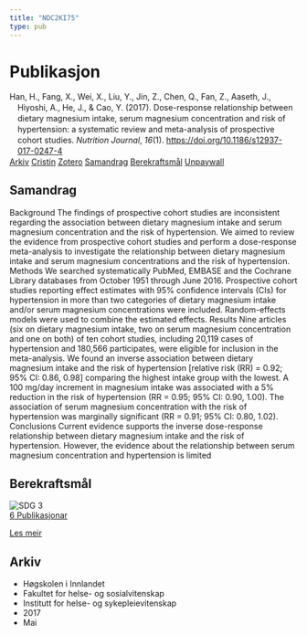 ```yaml
---
title: "NDC2KI75"
type: pub
---
```

<h1>Publikasjon</h1>
<article id="csl-bib-container-NDC2KI75" class="csl-bib-container">
  <div class="csl-bib-body" style="line-height: 1.35; padding-left: 1em; text-indent:-1em;">
  <div class="csl-entry">Han, H., Fang, X., Wei, X., Liu, Y., Jin, Z., Chen, Q., Fan, Z., Aaseth, J., Hiyoshi, A., He, J., &amp; Cao, Y. (2017). Dose-response relationship between dietary magnesium intake, serum magnesium concentration and risk of hypertension: a systematic review and meta-analysis of prospective cohort studies. <i>Nutrition Journal</i>, <i>16</i>(1). <a href="https://doi.org/10.1186/s12937-017-0247-4">https://doi.org/10.1186/s12937-017-0247-4</a></div>
</div>
  <div class="csl-bib-buttons">
    <a href="#taxonomy-article-NDC2KI75" class="csl-bib-button">Arkiv</a>
    <a href="https://app.cristin.no/results/show.jsf?id=1471637" alt="Cristin URL" class="csl-bib-button">Cristin</a>
    <a href="http://zotero.org/groups/5402882/items/NDC2KI75" alt="Zotero URL" class="csl-bib-button">Zotero</a>
    <a href="#abstract-article-NDC2KI75" class="csl-bib-button">Samandrag</a>
    <a href="#sdg-article-NDC2KI75" class="csl-bib-button">Berekraftsmål</a>
    <a href="https://nutritionj.biomedcentral.com/track/pdf/10.1186/s12937-017-0247-4" class="csl-bib-button">Unpaywall</a>
  </div>
  <div id="csl-bib-meta-container-NDC2KI75"></div>
</article>
<div id="csl-bib-meta-NDC2KI75" class="csl-bib-meta">
  <article id="abstract-article-NDC2KI75" class="abstract-article">
    <h1>Samandrag</h1>
    Background The findings of prospective cohort studies are inconsistent regarding the association between dietary magnesium intake and serum magnesium concentration and the risk of hypertension. We aimed to review the evidence from prospective cohort studies and perform a dose-response meta-analysis to investigate the relationship between dietary magnesium intake and serum magnesium concentrations and the risk of hypertension. Methods We searched systematically PubMed, EMBASE and the Cochrane Library databases from October 1951 through June 2016. Prospective cohort studies reporting effect estimates with 95% confidence intervals (CIs) for hypertension in more than two categories of dietary magnesium intake and/or serum magnesium concentrations were included. Random-effects models were used to combine the estimated effects. Results Nine articles (six on dietary magnesium intake, two on serum magnesium concentration and one on both) of ten cohort studies, including 20,119 cases of hypertension and 180,566 participates, were eligible for inclusion in the meta-analysis. We found an inverse association between dietary magnesium intake and the risk of hypertension [relative risk (RR) = 0.92; 95% CI: 0.86, 0.98] comparing the highest intake group with the lowest. A 100 mg/day increment in magnesium intake was associated with a 5% reduction in the risk of hypertension (RR = 0.95; 95% CI: 0.90, 1.00). The association of serum magnesium concentration with the risk of hypertension was marginally significant (RR = 0.91; 95% CI: 0.80, 1.02). Conclusions Current evidence supports the inverse dose-response relationship between dietary magnesium intake and the risk of hypertension. However, the evidence about the relationship between serum magnesium concentration and hypertension is limited
  </article>
  <article id="sdg-article-NDC2KI75" class="sdg-article">
    <h1>Berekraftsmål</h1>
    <div class="sdg-container"><div id="sdg3" class="sdg"> <img src="{{< params subfolder >}}images/sdg/sdg03_no.png" class="image" alt="SDG 3"> <div class="sdg-overlay"> <a href="{{< params subfolder >}}no/archive/?sdg=3#archive" class="sdg-publication-count"><span>6</span> Publikasjonar</a> <p><a href="NA" class="sdg-read-more">Les meir</a></p> </div> </div></div>
  </article>
  <article id="taxonomy-article-NDC2KI75" class="taxonomy-article">
    <h1>Arkiv</h1>
    <ul>
      <li>Høgskolen i Innlandet</li>
      <li>Fakultet for helse- og sosialvitenskap</li>
      <li>Institutt for helse- og sykepleievitenskap</li>
      <li>2017</li>
      <li>Mai</li>
    </ul>
  </article>
</div>
